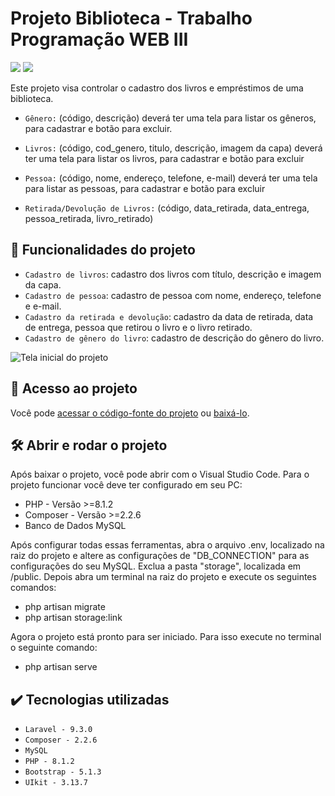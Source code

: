 # Projeto Biblioteca - Trabalho Programação WEB III
<p align="left">
    <img src="https://img.shields.io/badge/Status-Conclu%C3%ADdo-brightgreen?style=for-the-badge"/>
    <img src="https://img.shields.io/github/license/GabrielSchiavo/projeto-biblioteca?color=blue&style=for-the-badge"/>
</p>

Este projeto visa controlar o cadastro dos livros e empréstimos de uma biblioteca.

* `Gênero:` (código, descrição) deverá ter uma tela para listar os gêneros, para cadastrar e botão para excluir.

* `Livros:` (código, cod_genero, titulo, descrição, imagem da capa) deverá ter uma tela para listar os livros, para cadastrar e botão para excluir

* `Pessoa:` (código, nome, endereço, telefone, e-mail) deverá ter uma tela para listar as pessoas, para cadastrar e botão para excluir

* `Retirada/Devolução de Livros:` (código, data_retirada, data_entrega, pessoa_retirada, livro_retirado)

## :hammer: Funcionalidades do projeto
- `Cadastro de livros`: cadastro dos livros com título, descrição e imagem da capa.
- `Cadastro de pessoa`: cadastro de pessoa com nome, endereço, telefone e e-mail.
- `Cadastro da retirada e devolução`: cadastro da data de retirada, data de entrega, pessoa que retirou o livro e o livro retirado.
- `Cadastro de gênero do livro`: cadastro de descrição do gênero do livro.


![Tela inicial do projeto](https://user-images.githubusercontent.com/84607831/173244774-e45a690b-8768-4c86-b42b-145d25b158f8.jpg)


## :file_folder: Acesso ao projeto
Você pode [acessar o código-fonte do projeto](https://github.com/GabrielSchiavo/projeto-biblioteca) ou [baixá-lo](https://github.com/GabrielSchiavo/projeto-biblioteca/archive/refs/heads/main.zip).

## 	:hammer_and_wrench: Abrir e rodar o projeto
Após baixar o projeto, você pode abrir com o Visual Studio Code. Para o projeto funcionar você deve ter configurado em seu PC:
* PHP - Versão >=8.1.2
* Composer - Versão >=2.2.6
* Banco de Dados MySQL

Após configurar todas essas ferramentas, abra o arquivo .env, localizado na raiz do projeto e altere as configurações de "DB_CONNECTION" para as configurações do seu MySQL. Exclua a pasta "storage", localizada em /public. Depois abra um terminal na raiz do projeto e execute os seguintes comandos:

* php artisan migrate
* php artisan storage:link

Agora o projeto está pronto para ser iniciado. Para isso execute no terminal o seguinte comando:

* php artisan serve

## :heavy_check_mark: Tecnologias utilizadas
* `Laravel - 9.3.0`
* `Composer - 2.2.6`
* `MySQL`
* `PHP - 8.1.2`
* `Bootstrap - 5.1.3`
* `UIkit - 3.13.7`
